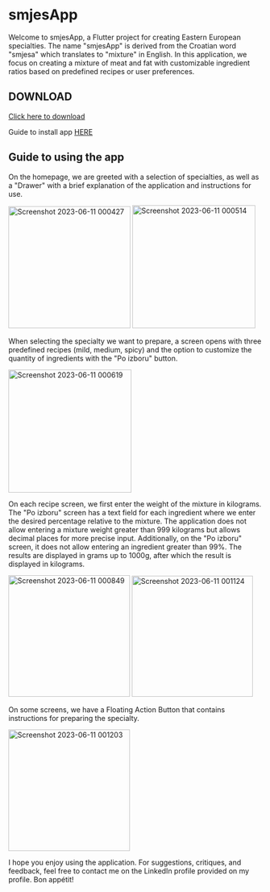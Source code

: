 # smjesApp

Welcome to smjesApp, a Flutter project for creating Eastern European specialties. The name "smjesApp" is derived from the Croatian word "smjesa" which translates to "mixture" in English. In this application, we focus on creating a mixture of meat and fat with customizable ingredient ratios based on predefined recipes or user preferences.

## DOWNLOAD

[Click here to download](https://github.com/Lovric348/smjesApp/releases)

Guide to install app [HERE](https://www.youtube.com/watch?v=N0M4XGkpCn4&t=1s)



## Guide to using the app

On the homepage, we are greeted with a selection of specialties, as well as a "Drawer" with a brief explanation of the application and instructions for use.

<img width="242" alt="Screenshot 2023-06-11 000427" src="https://github.com/Lovric348/smjesApp/assets/70754640/0fd4554f-1f26-4007-90d8-21712f13f532">

<img width="244" alt="Screenshot 2023-06-11 000514" src="https://github.com/Lovric348/smjesApp/assets/70754640/3b9ec376-e01d-485b-b6fc-193e52a2670c">

When selecting the specialty we want to prepare, a screen opens with three predefined recipes (mild, medium, spicy) and the option to customize the quantity of ingredients with the "Po izboru" button.

<img width="244" alt="Screenshot 2023-06-11 000619" src="https://github.com/Lovric348/smjesApp/assets/70754640/07b9065a-d07d-4d69-958f-daeb5762ae64">


On each recipe screen, we first enter the weight of the mixture in kilograms.
The "Po izboru" screen has a text field for each ingredient where we enter the desired percentage relative to the mixture.
The application does not allow entering a mixture weight greater than 999 kilograms but allows decimal places for more precise input. Additionally, on the "Po izboru" screen, it does not allow entering an ingredient greater than 99%. The results are displayed in grams up to 1000g, after which the result is displayed in kilograms.


<img width="241" alt="Screenshot 2023-06-11 000849" src="https://github.com/Lovric348/smjesApp/assets/70754640/c42246ea-0ae5-4277-b926-42c37f7b19be">

<img width="240" alt="Screenshot 2023-06-11 001124" src="https://github.com/Lovric348/smjesApp/assets/70754640/de7fcdc4-e588-4f0b-99af-1eb9661acd0a">


On some screens, we have a Floating Action Button that contains instructions for preparing the specialty.

<img width="241" alt="Screenshot 2023-06-11 001203" src="https://github.com/Lovric348/smjesApp/assets/70754640/9e350b69-6a69-4e3d-9dc4-029cfb23b8be">


I hope you enjoy using the application.
For suggestions, critiques, and feedback, feel free to contact me on the LinkedIn profile provided on my profile.
Bon appétit!
